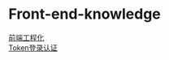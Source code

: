 # Front-end-knowledge
[前端工程化](https://github.com/Him-wen/Front-end-knowledge/blob/main/%E5%89%8D%E7%AB%AF%E5%B7%A5%E7%A8%8B%E5%8C%96.md)  
[Token登录认证](https://github.com/Him-wen/Front-end-knowledge/blob/main/Token%E7%99%BB%E5%BD%95%E8%AE%A4%E8%AF%81.md)
